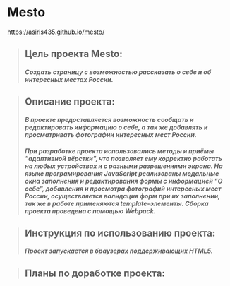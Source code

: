 # __Mesto__
https://asiris435.github.io/mesto/
>## Цель проекта Mesto: 
>#### _Создать страницу с возможностью рассказать о себе и об интересных местах России._   

>## Описание проекта:
>#### _В проекте предоставляется возможность сообщать и редактировать информацию о себе, а так же добавлять и просматривать фотографии интересных мест России._
>#### _При разработке проекта использовались методы и приёмы "адаптивной вёрстки", что позволяет ему корректно работать на любых устройствах и с разными разрешениями экрана. На языке програмирования JavaScript реализованы модальные окна заполнения и редактирования формы с информацией "О себе", добавления и просмотра фотографий интересных мест России, осуществляется валидация форм при их заполнении, так же в работе применяются template-элементы. Сборка проекта проведена с помощью Webpack._


>## Инструкция по использованию проекта:
>#### _Проект запускается в браузерах поддерживающих HTML5._

>## Планы по доработке проекта:
>####
